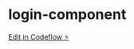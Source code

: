 # login-component

[Edit in Codeflow ⚡️](https://stackblitz.com/~/github.com/Jer00hn/login-component)
